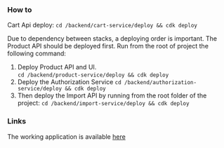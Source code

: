 ### How to
Cart Api deploy:
``` cd /backend/cart-service/deploy && cdk deploy ```

Due to dependency between stacks, a deploying order is important. The Product API should be deployed first.
Run from the root of project the following command:
1. Deploy Product API and UI.  
``` cd /backend/product-service/deploy && cdk deploy ```
2. Deploy the Authorization Service
``` cd /backend/authorization-service/deploy && cdk deploy ```
3. Then deploy the Import API by running from the root folder of the project:
``` cd /backend/import-service/deploy && cdk deploy ```

### Links

The working application is available [here](https://d1hxiyo0kk0n80.cloudfront.net/)